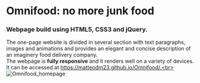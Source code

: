 # Omnifood: no more junk food
### Webpage build using HTML5, CSS3 and jQuery.<br>
The one-page website is divided in several section with text paragraphs, images and animations and provides an elegant and concise description of an imaginery food delivery company.<br>
The webpage is **fully responsive** and it renders well on a variety of devices.<br>
It can be accessed at https://matteodm23.github.io/Omnifood/.<br>
![Omnifood_homepage](Omnifood_homepage.png)
